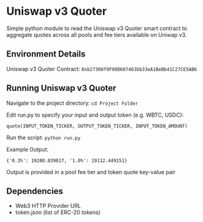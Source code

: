 # Uniswap v3 Quoter

Simple python module to read the Uniswap v3 Quoter smart contract to aggregate quotes across all pools and fee tiers available on Uniwap v3. 

## Environment Details

Uniswap v3 Quoter Contract: `0xb27308f9F90D607463bb33eA1BeBb41C27CE5AB6`

## Running Uniswap v3 Quoter

Navigate to the project directory:
`cd Project Folder`

Edit run.py to specify your input and output token (e.g. WBTC, USDC):

`quote(INPUT_TOKEN_TICKER, OUTPUT_TOKEN_TICKER, INPUT_TOKEN_AMOUNT)`

Run the script:
`python run.py`

Example Output:

`{'0.3%': 19280.039817, '1.0%': 19112.449151}`

Output is provided in a pool fee tier and token quote key-value pair

## Dependencies

- Web3 HTTP Provider URL
- token.json (list of ERC-20 tokens)
